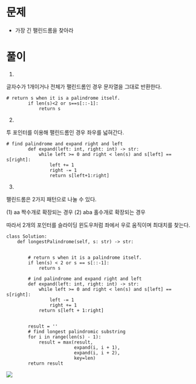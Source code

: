 # 문제
* 가장 긴 팰린드롬을 찾아라

# 풀이

1. 
글자수가 1개이거나 전체가 팰린드롬인 경우
문자열을 그대로 반환한다.
```
# return s when it is a palindrome itself.
        if len(s)<2 or s==s[::-1]:
            return s
```


2.
투 포인터를 이용해 팰린드롬인 경우 좌우를 넓혀간다.
```
# find palindrome and expand right and left
        def expand(left: int, right: int) -> str:
            while left >= 0 and right < len(s) and s[left] == s[right]:
                left += 1
                right -= 1
                return s[left+1:right]
```


3.
팰린드롬은 2가지 패턴으로 나눌 수 있다.

(1) aa 짝수개로 확장되는 경우
(2) aba 홀수개로 확장되는 경우

따라서 2개의 포인터를 슬라이딩 윈도우처럼 좌에서 우로 움직이며 최대치를 찾는다.

```
class Solution:
    def longestPalindrome(self, s: str) -> str:
        
        
        # return s when it is a palindrome itself.
        if len(s) < 2 or s == s[::-1]:
            return s
        
        # ind palindrome and expand right and left
        def expand(left: int, right: int) -> str:
            while left >= 0 and right < len(s) and s[left] == s[right]:
                left -= 1
                right += 1
            return s[left + 1:right]


        result = ''
        # find longest palindromic substring
        for i in range(len(s) - 1):
            result = max(result,
                         expand(i, i + 1),
                         expand(i, i + 2),
                         key=len)
        return result
```

![](https://images.velog.io/images/bae12/post/9189caf7-f3fd-412b-b945-d7fdd9cb8a4e/image.png)

